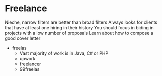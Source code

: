 # Freelance
Nieche, narrow filters are better than broad filters
Always looks for clients that have at least one hiring in their history
You should focus in biding in projects with a low number of proposals
Learn about how to compose a good cover letter

- freelas
    - Vast majority of work is in Java, C# or PHP
    - upwork
    - freelancer
    - 99freelas
